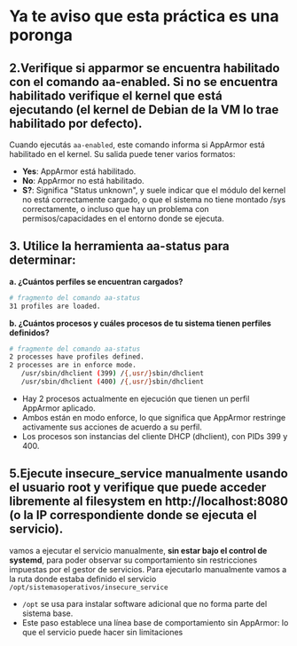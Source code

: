 # Ya te aviso que esta práctica es una poronga

## 2.​ Verifique si apparmor se encuentra habilitado con el comando aa-enabled. Si no se encuentra habilitado verifique el kernel que está ejecutando (el kernel de Debian de la VM lo trae habilitado por defecto).
Cuando ejecutás `aa-enabled`, este comando informa si AppArmor está habilitado en el kernel. Su salida puede tener varios formatos:
- **Yes**: AppArmor está habilitado.
- **No**: AppArmor no está habilitado.
- **S?**: Significa "Status unknown", y suele indicar que el módulo del kernel no está correctamente cargado, o que el sistema no tiene montado /sys correctamente, o incluso que hay un problema con permisos/capacidades en el entorno donde se ejecuta.

## 3.​ Utilice la herramienta aa-status para determinar:
**a.​ ¿Cuántos perfiles se encuentran cargados?**  
```bash
# fragmento del comando aa-status
31 profiles are loaded.
```

**b.​ ¿Cuántos procesos y cuáles procesos de tu sistema tienen perfiles definidos?**  
```bash
# fragmente del comando aa-status
2 processes have profiles defined.
2 processes are in enforce mode.
   /usr/sbin/dhclient (399) /{,usr/}sbin/dhclient
   /usr/sbin/dhclient (400) /{,usr/}sbin/dhclient
```
- Hay 2 procesos actualmente en ejecución que tienen un perfil AppArmor aplicado.  
- Ambos están en modo enforce, lo que significa que AppArmor restringe activamente sus acciones de acuerdo a su perfil.
- Los procesos son instancias del cliente DHCP (dhclient), con PIDs 399 y 400.


## 5.​ Ejecute insecure_service manualmente usando el usuario root y verifique que puede acceder libremente al filesystem en http://localhost:8080 (o la IP correspondiente donde se ejecuta el servicio).
vamos a ejecutar el servicio manualmente, **sin estar bajo el control de systemd**, para poder observar su comportamiento sin restricciones impuestas por el gestor de servicios. Para ejecutarlo manualmente vamos a la ruta donde estaba definido el servicio `/opt/sistemasoperativos/insecure_service`
- `/opt` se usa para instalar software adicional que no forma parte del sistema base.
- Este paso establece una línea base de comportamiento sin AppArmor: lo que el servicio puede hacer sin limitaciones


